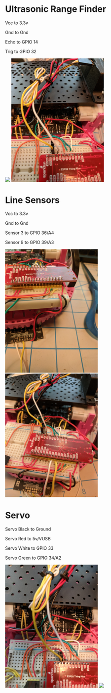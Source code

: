 # Ultrasonic Range Finder

Vcc to 3.3v

Gnd to Gnd

Echo to GPIO 14

Trig to GPIO 32

<img src="photos/20.jpg" width="300">
<img src="photos/21.jpg" width="300">


# Line Sensors

Vcc to 3.3v 

Gnd to Gnd

Sensor 3 to GPIO 36/A4

Sensor 9 to GPIO 39/A3

<img src="photos/18.jpg" width="300">
<img src="photos/22.jpg" width="300">


# Servo

Servo Black to Ground

Servo Red to 5v/VUSB

Servo White to GPIO 33

Servo Green to GPIO 34/A2

<img src="photos/23.jpg" width="300">
<img src="photos/24.jpg" width="300">
